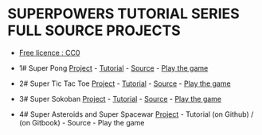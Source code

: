 # SUPERPOWERS TUTORIAL SERIES FULL SOURCE PROJECTS

* [Free licence : CC0][1]


* 1# Super Pong [Project](1SuperPong) - [Tutorial][2] - [Source][3] - [Play the game][4]
* 2# Super Tic Tac Toe [Project](2SuperOXO) - [Tutorial][5] - [Source][6] - [Play the game][7]
* 3# Super Sokoban [Project](3SuperSokoban) - [Tutorial][8] - [Source][9] - [Play the game][10]
* 4# Super Asteroids and Super Spacewar [Project](4SuperAsteroids) - Tutorial (on Github) / (on Gitbook) - Source - Play the game

[1]: https://creativecommons.org/publicdomain/zero/1.0/
[2]: https://github.com/mseyne/superpowers-tutorials/tree/master/1SuperPong
[3]: https://github.com/mseyne/superpowers-sources/tree/master/1SuperPong
[4]: http://mseyne.itch.io/pong
[5]: https://github.com/mseyne/superpowers-tutorials/tree/master/2SuperOXO
[6]: https://github.com/mseyne/superpowers-sources/tree/master/2SuperOXO
[7]: http://mseyne.itch.io/oxo
[8]: https://github.com/mseyne/superpowers-tutorials/tree/master/3SuperSokoban
[9]: https://github.com/mseyne/superpowers-sources/tree/master/3SuperSokoban
[10]: http://mseyne.itch.io/sokoban

